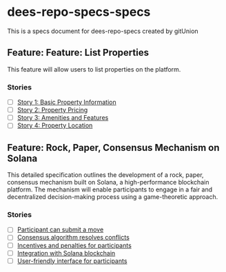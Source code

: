# dees-repo-specs-specs
This is a specs document for dees-repo-specs created by gitUnion


## Feature: Feature: List Properties
This feature will allow users to list properties on the platform.
### Stories
- [ ] [Story 1: Basic Property Information](https://github.com/Khalon-Bridge/dees-repo-specs-specs/issues/1)
- [ ] [Story 2: Property Pricing](https://github.com/Khalon-Bridge/dees-repo-specs-specs/issues/2)
- [ ] [Story 3: Amenities and Features](https://github.com/Khalon-Bridge/dees-repo-specs-specs/issues/3)
- [ ] [Story 4: Property Location](https://github.com/Khalon-Bridge/dees-repo-specs-specs/issues/4)

## Feature: Rock, Paper, Consensus Mechanism on Solana
This detailed specification outlines the development of a rock, paper, consensus mechanism built on Solana, a high-performance blockchain platform. The mechanism will enable participants to engage in a fair and decentralized decision-making process using a game-theoretic approach.
### Stories
- [ ] [Participant can submit a move](https://github.com/Khalon-Bridge/dees-repo-specs-specs/issues/5)
- [ ] [Consensus algorithm resolves conflicts](https://github.com/Khalon-Bridge/dees-repo-specs-specs/issues/6)
- [ ] [Incentives and penalties for participants](https://github.com/Khalon-Bridge/dees-repo-specs-specs/issues/7)
- [ ] [Integration with Solana blockchain](https://github.com/Khalon-Bridge/dees-repo-specs-specs/issues/8)
- [ ] [User-friendly interface for participants](https://github.com/Khalon-Bridge/dees-repo-specs-specs/issues/9)